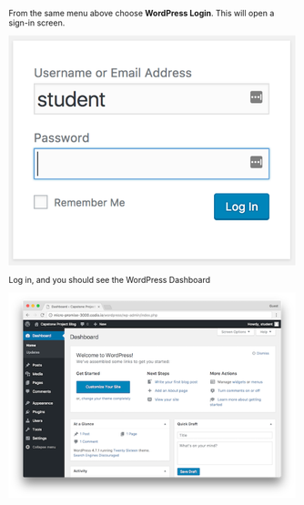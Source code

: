 From the same menu above choose **WordPress Login**.  This will open a sign-in screen.

![LoginScreen](./img/login.png "WordPress Login Prompt")



Log in, and you should see the WordPress Dashboard

![Dashboard](./img/dashboard.png "WordPress Dashboard")
